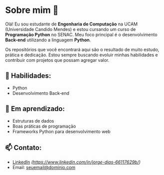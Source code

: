 # Sobre mim 👋

Olá! Eu sou estudante de **Engenharia de Computação** na UCAM (Universidade Candido Mendes) e estou cursando um curso de **Programação Python** no SENAC. Meu foco principal é o desenvolvimento **Back-end** utilizando a linguagem **Python**.

Os repositórios que você encontrará aqui são o resultado de muito estudo, prática e dedicação. Estou sempre buscando evoluir minhas habilidades e contribuir com projetos que possam agregar valor.

## 🚀 Habilidades:
- Python
- Desenvolvimento Back-end

## 🌱 Em aprendizado:
- Estruturas de dados
- Boas práticas de programação
- Frameworks Python para desenvolvimento web

## 📫 Contato:
- [LinkedIn](https://www.linkedin.com) _(https://www.linkedin.com/in/jorge-dias-66117629b/)_
- Email: seuemail@dominio.com
